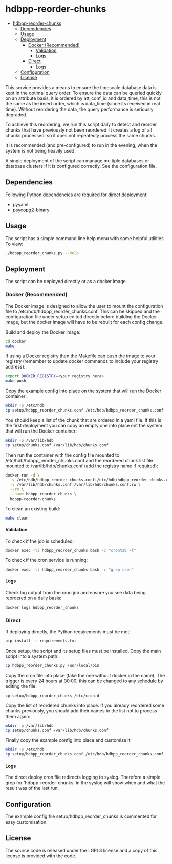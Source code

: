 # hdbpp-reorder-chunks

- [hdbpp-reorder-chunks](#hdbpp-reorder-chunks)
  - [Dependencies](#Dependencies)
  - [Usage](#Usage)
  - [Deployment](#Deployment)
    - [Docker (Recommended)](#Docker-Recommended)
      - [Validation](#Validation)
      - [Logs](#Logs)
    - [Direct](#Direct)
      - [Logs](#Logs-1)
  - [Configuration](#Configuration)
  - [License](#License)

This service provides a means to ensure the timescale database data is kept in the optimal query order. To ensure the data can be queried quickly on an attribute basis, it is ordered by att_conf_id and data_time, this is not the same as the insert order, which is data_time (since its received in real time). Without reordering the data, the query performance is seriously degraded.

To achieve this reordering, we run this script daily to detect and reorder chunks that have previously not been reordered. It creates a log of all chunks processed, so it does not repeatedly process the same chunks.

It is recommended (and pre-configured) to run in the evening, when the system is not being heavily used.

A single deployment of the script can manage multiple databases or database clusters if it is configured correctly. See the configuration file.

## Dependencies

Following Python dependencies are required for direct deployment:

* pyyaml
* psycopg2-binary

## Usage

The script has a simple command line help menu with some helpful utilities. To view:

```bash
./hdbpp_reorder_chunks.py --help
```

## Deployment

The script can be deployed directly or as a docker image.

### Docker (Recommended)

The Docker image is designed to allow the user to mount the configuration file to /etc/hdb/hdbpp_reorder_chunks.conf. This can be skipped and the configuration file under setup edited directly before building the Docker image, but the docker image will have to be rebuilt for each config change.

Build and deploy the Docker image:

```bash
cd docker
make
```

If using a Docker registry then the Makefile can push the image to your registry (remember to update docker commands to include your registry address):

```bash
export DOCKER_REGISTRY=<your registry here>
make push
```

Copy the example config into place on the system that will run the Docker container:

```bash
mkdir -p /etc/hdb
cp setup/hdbpp_reorder_chunks.conf /etc/hdb/hdbpp_reorder_chunks.conf
```

You should keep a list of the chunk that are ordered in a yaml file. If this is the first deployment you can copy an empty one into place ont the system that will run the Docker container:

```bash
mkdir -p /var/lib/hdb
cp setup/chunks.conf /var/lib/hdb/chunks.conf
```

Then run the container with the config file mounted to /etc/hdb/hdbpp_reorder_chunks.conf and the reordered chunk list file mounted to /var/lib/hdb/chunks.conf (add the registry name if required):

```bash
docker run -d \
  -v /etc/hdb/hdbpp_reorder_chunks.conf:/etc/hdb/hdbpp_reorder_chunks.conf:ro \
  -v /var/lib/hdb/chunks.conf:/var/lib/hdb/chunks.conf:rw \
  --rm \
  --name hdbpp_reorder_chunks \
  hdbpp-reorder-chunks
```

To clean an existing build:

```bash
make clean
```

#### Validation

To check if the job is scheduled:

```bash
docker exec -ti hdbpp_reorder_chunks bash -c "crontab -l"
```

To check if the cron service is running:

```bash
docker exec -ti hdbpp_reorder_chunks bash -c "grep cron"
```

#### Logs

Check log output from the cron job and ensure you see data being reordered on a daily basis:

```bash
docker logs hdbpp_reorder_chunks
```

### Direct

If deploying directly, the Python requirements must be met:

```bash
pip install -r requirements.txt
```

Once setup, the script and its setup files must be installed. Copy the main script into a system path:

```bash
cp hdbpp_reorder_chunks.py /usr/local/bin
```

Copy the cron file into place (take the one without docker in the name). The trigger is every 24 hours at 00:00, this can be changed to any schedule by editing the file:

```bash
cp setup/hdbpp_reorder_chunks /etc/cron.d
```

Copy the list of reordered chunks into place. If you already reordered some chunks previously, you should add their names to the list not to process them again:

```bash
mkdir -p /var/lib/hdb
cp setup/chunks.conf /var/lib/hdb/chunks.conf
```

Finally copy the example config into place and customize it:

```bash
mkdir -p /etc/hdb
cp setup/hdbpp_reorder_chunks.conf /etc/hdb/hdbpp_reorder_chunks.conf
```

#### Logs

The direct deploy cron file redirects logging to syslog. Therefore a simple grep for 'hdbpp-reorder-chunks' in the syslog will show when and what the result was of the last run.

## Configuration

The example config file setup/hdbpp_reorder_chunks is commented for easy customisation.

## License

The source code is released under the LGPL3 license and a copy of this license is provided with the code.
